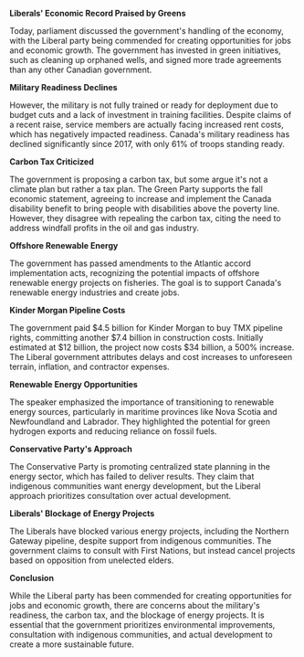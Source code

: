 **Liberals' Economic Record Praised by Greens**

Today, parliament discussed the government's handling of the economy, with the Liberal party being commended for creating opportunities for jobs and economic growth. The government has invested in green initiatives, such as cleaning up orphaned wells, and signed more trade agreements than any other Canadian government.

**Military Readiness Declines**

However, the military is not fully trained or ready for deployment due to budget cuts and a lack of investment in training facilities. Despite claims of a recent raise, service members are actually facing increased rent costs, which has negatively impacted readiness. Canada's military readiness has declined significantly since 2017, with only 61% of troops standing ready.

**Carbon Tax Criticized**

The government is proposing a carbon tax, but some argue it's not a climate plan but rather a tax plan. The Green Party supports the fall economic statement, agreeing to increase and implement the Canada disability benefit to bring people with disabilities above the poverty line. However, they disagree with repealing the carbon tax, citing the need to address windfall profits in the oil and gas industry.

**Offshore Renewable Energy**

The government has passed amendments to the Atlantic accord implementation acts, recognizing the potential impacts of offshore renewable energy projects on fisheries. The goal is to support Canada's renewable energy industries and create jobs.

**Kinder Morgan Pipeline Costs**

The government paid $4.5 billion for Kinder Morgan to buy TMX pipeline rights, committing another $7.4 billion in construction costs. Initially estimated at $12 billion, the project now costs $34 billion, a 500% increase. The Liberal government attributes delays and cost increases to unforeseen terrain, inflation, and contractor expenses.

**Renewable Energy Opportunities**

The speaker emphasized the importance of transitioning to renewable energy sources, particularly in maritime provinces like Nova Scotia and Newfoundland and Labrador. They highlighted the potential for green hydrogen exports and reducing reliance on fossil fuels.

**Conservative Party's Approach**

The Conservative Party is promoting centralized state planning in the energy sector, which has failed to deliver results. They claim that indigenous communities want energy development, but the Liberal approach prioritizes consultation over actual development.

**Liberals' Blockage of Energy Projects**

The Liberals have blocked various energy projects, including the Northern Gateway pipeline, despite support from indigenous communities. The government claims to consult with First Nations, but instead cancel projects based on opposition from unelected elders.

**Conclusion**

While the Liberal party has been commended for creating opportunities for jobs and economic growth, there are concerns about the military's readiness, the carbon tax, and the blockage of energy projects. It is essential that the government prioritizes environmental improvements, consultation with indigenous communities, and actual development to create a more sustainable future.
